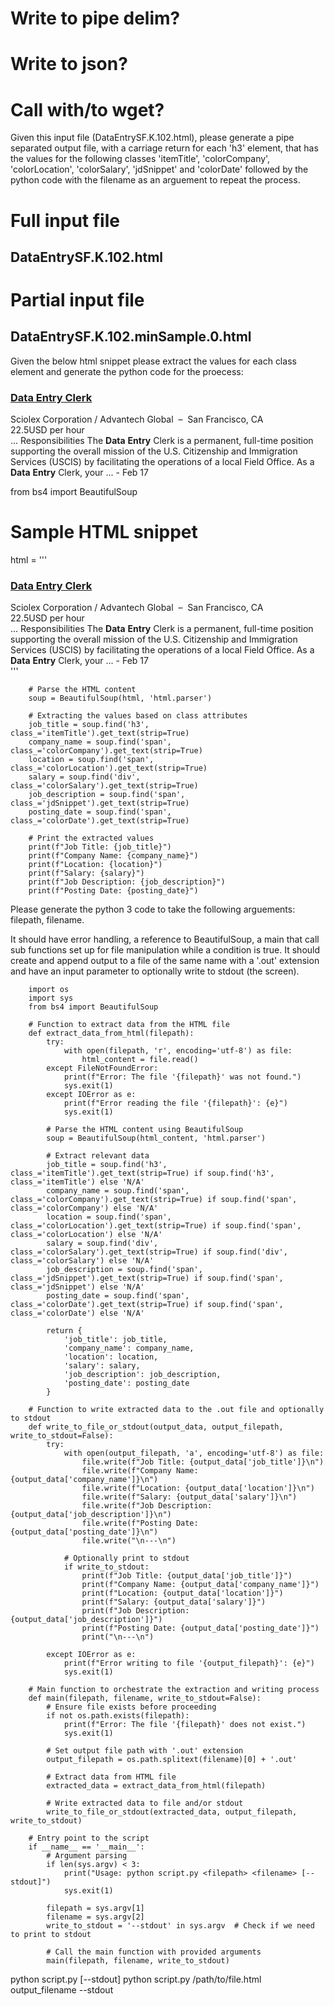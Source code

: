 
# Write to pipe delim?
# Write to json?
# Call with/to wget?

Given this input file (DataEntrySF.K.102.html), please generate a pipe separated output file, with a
carriage return for each 'h3' element, that has the values for the following
classes 'itemTitle', 'colorCompany',  'colorLocation',  'colorSalary',
'jdSnippet' and 'colorDate' followed by the python code with the filename as
an arguement to repeat the process.

# Full input file
## DataEntrySF.K.102.html
# Partial input file
## DataEntrySF.K.102.minSample.0.html

Given the below html snippet please extract the values for each class element and generate the python code for the proecess:

<h3 class="itemTitle"><a href="https://www.postjobfree.com/job/v1hyua/data-entry-clerk-san-francisco-ca" rel="nofollow">Data Entry Clerk</a></h3>
<div class="normalText">
	<span class="colorCompany">Sciolex Corporation / Advantech Global</span>
	&nbsp;–&nbsp;
	<span class="colorLocation">San Francisco, CA</span>
	<div class="colorSalary">22.5USD per hour</div>
	<div><span class="jdSnippet">... Responsibilities The <b>Data</b> <b>Entry</b> Clerk is a permanent,
	full-time position supporting the overall mission of the U.S. Citizenship and Immigration Services
	(USCIS) by facilitating the operations of a local Field Office. As a <b>Data</b> <b>Entry</b> Clerk,
	your ...</span> - <span class="colorDate">Feb 17</span></div>


from bs4 import BeautifulSoup

# Sample HTML snippet
html = '''
<h3 class="itemTitle"><a href="https://www.postjobfree.com/job/v1hyua/data-entry-clerk-san-francisco-ca" rel="nofollow">Data Entry Clerk</a></h3>
<div class="normalText">
	<span class="colorCompany">Sciolex Corporation / Advantech Global</span>
	&nbsp;–&nbsp;
	<span class="colorLocation">San Francisco, CA</span>
	<div class="colorSalary">22.5USD per hour</div>
	<div><span class="jdSnippet">... Responsibilities The <b>Data</b> <b>Entry</b> Clerk is a permanent,
	full-time position supporting the overall mission of the U.S. Citizenship and Immigration Services
	(USCIS) by facilitating the operations of a local Field Office. As a <b>Data</b> <b>Entry</b> Clerk,
	your ...</span> - <span class="colorDate">Feb 17</span></div>
</div>
'''

        # Parse the HTML content
        soup = BeautifulSoup(html, 'html.parser')

        # Extracting the values based on class attributes
        job_title = soup.find('h3', class_='itemTitle').get_text(strip=True)
        company_name = soup.find('span', class_='colorCompany').get_text(strip=True)
        location = soup.find('span', class_='colorLocation').get_text(strip=True)
        salary = soup.find('div', class_='colorSalary').get_text(strip=True)
        job_description = soup.find('span', class_='jdSnippet').get_text(strip=True)
        posting_date = soup.find('span', class_='colorDate').get_text(strip=True)

        # Print the extracted values
        print(f"Job Title: {job_title}")
        print(f"Company Name: {company_name}")
        print(f"Location: {location}")
        print(f"Salary: {salary}")
        print(f"Job Description: {job_description}")
        print(f"Posting Date: {posting_date}")


Please generate the python 3 code to take the following arguements: filepath, filename.

It should have error handling, a reference to BeautifulSoup, a main that call sub functions
set up for file manipulation while a condition is true. It should create and append output to
a file of the same name with a '.out' extension and have an input parameter to optionally write
to stdout (the screen).



        import os
        import sys
        from bs4 import BeautifulSoup

        # Function to extract data from the HTML file
        def extract_data_from_html(filepath):
            try:
                with open(filepath, 'r', encoding='utf-8') as file:
                    html_content = file.read()
            except FileNotFoundError:
                print(f"Error: The file '{filepath}' was not found.")
                sys.exit(1)
            except IOError as e:
                print(f"Error reading the file '{filepath}': {e}")
                sys.exit(1)

            # Parse the HTML content using BeautifulSoup
            soup = BeautifulSoup(html_content, 'html.parser')

            # Extract relevant data
            job_title = soup.find('h3', class_='itemTitle').get_text(strip=True) if soup.find('h3', class_='itemTitle') else 'N/A'
            company_name = soup.find('span', class_='colorCompany').get_text(strip=True) if soup.find('span', class_='colorCompany') else 'N/A'
            location = soup.find('span', class_='colorLocation').get_text(strip=True) if soup.find('span', class_='colorLocation') else 'N/A'
            salary = soup.find('div', class_='colorSalary').get_text(strip=True) if soup.find('div', class_='colorSalary') else 'N/A'
            job_description = soup.find('span', class_='jdSnippet').get_text(strip=True) if soup.find('span', class_='jdSnippet') else 'N/A'
            posting_date = soup.find('span', class_='colorDate').get_text(strip=True) if soup.find('span', class_='colorDate') else 'N/A'

            return {
                'job_title': job_title,
                'company_name': company_name,
                'location': location,
                'salary': salary,
                'job_description': job_description,
                'posting_date': posting_date
            }

        # Function to write extracted data to the .out file and optionally to stdout
        def write_to_file_or_stdout(output_data, output_filepath, write_to_stdout=False):
            try:
                with open(output_filepath, 'a', encoding='utf-8') as file:
                    file.write(f"Job Title: {output_data['job_title']}\n")
                    file.write(f"Company Name: {output_data['company_name']}\n")
                    file.write(f"Location: {output_data['location']}\n")
                    file.write(f"Salary: {output_data['salary']}\n")
                    file.write(f"Job Description: {output_data['job_description']}\n")
                    file.write(f"Posting Date: {output_data['posting_date']}\n")
                    file.write("\n---\n")

                # Optionally print to stdout
                if write_to_stdout:
                    print(f"Job Title: {output_data['job_title']}")
                    print(f"Company Name: {output_data['company_name']}")
                    print(f"Location: {output_data['location']}")
                    print(f"Salary: {output_data['salary']}")
                    print(f"Job Description: {output_data['job_description']}")
                    print(f"Posting Date: {output_data['posting_date']}")
                    print("\n---\n")

            except IOError as e:
                print(f"Error writing to file '{output_filepath}': {e}")
                sys.exit(1)

        # Main function to orchestrate the extraction and writing process
        def main(filepath, filename, write_to_stdout=False):
            # Ensure file exists before proceeding
            if not os.path.exists(filepath):
                print(f"Error: The file '{filepath}' does not exist.")
                sys.exit(1)

            # Set output file path with '.out' extension
            output_filepath = os.path.splitext(filename)[0] + '.out'

            # Extract data from HTML file
            extracted_data = extract_data_from_html(filepath)

            # Write extracted data to file and/or stdout
            write_to_file_or_stdout(extracted_data, output_filepath, write_to_stdout)

        # Entry point to the script
        if __name__ == '__main__':
            # Argument parsing
            if len(sys.argv) < 3:
                print("Usage: python script.py <filepath> <filename> [--stdout]")
                sys.exit(1)

            filepath = sys.argv[1]
            filename = sys.argv[2]
            write_to_stdout = '--stdout' in sys.argv  # Check if we need to print to stdout

            # Call the main function with provided arguments
            main(filepath, filename, write_to_stdout)


python script.py <filepath> <filename> [--stdout]
python script.py /path/to/file.html output_filename --stdout



